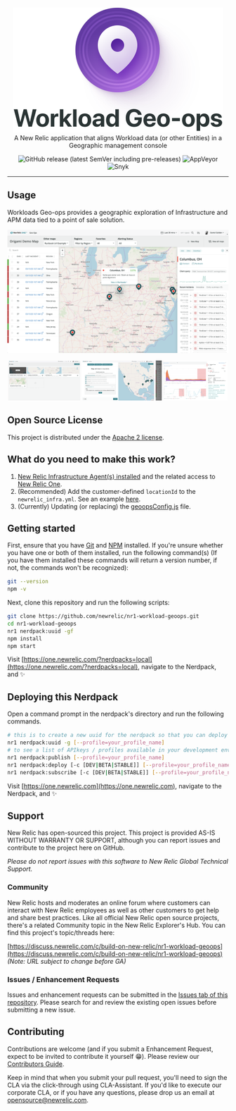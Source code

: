 <p align="center">
	<img src="assets/documentation-images/docs-header.svg" />
    <br>
    A New Relic application that aligns Workload data (or other Entities) in a Geographic management console
</p>

<p align="center">
<img src="https://img.shields.io/github/v/release/newrelic/nr1-workload-geoops?include_prereleases&sort=semver" title="GitHub release (latest SemVer including pre-releases)">
<img src="https://img.shields.io/appveyor/ci/newrelic/nr1-workload-geoops" title="AppVeyor">
<img src="https://snyk.io/test/github/newrelic/nr1-workload-geoops" title="Snyk">
</p>

------

## Usage

Workloads Geo-ops provides a geographic exploration of Infrastructure and APM data tied to a point of sale solution.

![Screenshot #1](screenshots/screenshot_01.png)
<p align="center">
<img src="screenshots/screenshot_02.png" width="32.5%">
<img src="screenshots/screenshot_03.png" width="32.5%">
<img src="screenshots/screenshot_04.png" width="32.5%">
</p>

## Open Source License

This project is distributed under the [Apache 2 license](LICENSE).

## What do you need to make this work?

1. [New Relic Infrastructure Agent(s) installed](https://newrelic.com/products/infrastructure) and the related access to [New Relic One](https://newrelic.com/platform).
2. (Recommended) Add the customer-defined `locationId` to the `newrelic_infra.yml`. See an example [here](examples/example_newrelic_infra.yml).
3. (Currently) Updating (or replacing) the [geoopsConfig.js](geoopsConfig.js) file.

## Getting started

First, ensure that you have [Git](https://git-scm.com/book/en/v2/Getting-Started-Installing-Git) and [NPM](https://www.npmjs.com/get-npm) installed. If you're unsure whether you have one or both of them installed, run the following command(s) (If you have them installed these commands will return a version number, if not, the commands won't be recognized):

```bash
git --version
npm -v
```

Next, clone this repository and run the following scripts:

```bash
git clone https://github.com/newrelic/nr1-workload-geoops.git
cd nr1-workload-geoops
nr1 nerdpack:uuid -gf
npm install
npm start
```

Visit [https://one.newrelic.com/?nerdpacks=local](https://one.newrelic.com/?nerdpacks=local), navigate to the Nerdpack, and :sparkles:

## Deploying this Nerdpack

Open a command prompt in the nerdpack's directory and run the following commands.

```bash
# this is to create a new uuid for the nerdpack so that you can deploy it to your account
nr1 nerdpack:uuid -g [--profile=your_profile_name]
# to see a list of APIkeys / profiles available in your development environment, run nr1 credentials:list
nr1 nerdpack:publish [--profile=your_profile_name]
nr1 nerdpack:deploy [-c [DEV|BETA|STABLE]] [--profile=your_profile_name]
nr1 nerdpack:subscribe [-c [DEV|BETA|STABLE]] [--profile=your_profile_name]
```

Visit [https://one.newrelic.com](https://one.newrelic.com), navigate to the Nerdpack, and :sparkles:

## Support

New Relic has open-sourced this project. This project is provided AS-IS WITHOUT WARRANTY OR SUPPORT, although you can report issues and contribute to the project here on GitHub.

_Please do not report issues with this software to New Relic Global Technical Support._

### Community

New Relic hosts and moderates an online forum where customers can interact with New Relic employees as well as other customers to get help and share best practices. Like all official New Relic open source projects, there's a related Community topic in the New Relic Explorer's Hub. You can find this project's topic/threads here:

[https://discuss.newrelic.com/c/build-on-new-relic/nr1-workload-geoops](https://discuss.newrelic.com/c/build-on-new-relic/nr1-workload-geoops)
*(Note: URL subject to change before GA)*

### Issues / Enhancement Requests

Issues and enhancement requests can be submitted in the [Issues tab of this repository](../../issues). Please search for and review the existing open issues before submitting a new issue.

## Contributing

Contributions are welcome (and if you submit a Enhancement Request, expect to be invited to contribute it yourself :grin:). Please review our [Contributors Guide](CONTRIBUTING.md).

Keep in mind that when you submit your pull request, you'll need to sign the CLA via the click-through using CLA-Assistant. If you'd like to execute our corporate CLA, or if you have any questions, please drop us an email at opensource@newrelic.com.
